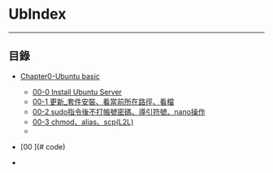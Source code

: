# UbIndex

* * *
## 目錄

-   [Chapter0-Ubuntu basic](#uselogin)
    -   [00-0 Install Ubuntu Server](https://github.com/CDS-ZUKYUN/OS_Ubuntu/blob/main/Book/00-0%20Install%20Ubuntu%20Server.md)
    -   [00-1 更新_套件安裝、看當前所在路徑、看檔](https://github.com/CDS-ZUKYUN/OS_Ubuntu/blob/main/Book/00-1%20%E6%9B%B4%E6%96%B0_%E5%A5%97%E4%BB%B6%E5%AE%89%E8%A3%9D%E3%80%81%E7%9C%8B%E7%95%B6%E5%89%8D%E6%89%80%E5%9C%A8%E8%B7%AF%E5%BE%91%E3%80%81%E7%9C%8B%E6%AA%94.md)
    -   [00-2 sudo指令後不打帳號密碼、導引符號、nano操作](https://github.com/CDS-ZUKYUN/OS_Ubuntu/blob/main/Book/00-2%20sudo%E6%8C%87%E4%BB%A4%E5%BE%8C%E4%B8%8D%E6%89%93%E5%B8%B3%E8%99%9F%E5%AF%86%E7%A2%BC%E3%80%81%E5%B0%8E%E5%BC%95%E7%AC%A6%E8%99%9F%E3%80%81nano%E6%93%8D%E4%BD%9C.md)
    -   [00-3 chmod、alias、scp(L2L)](https://github.com/CDS-ZUKYUN/OS_Ubuntu/blob/main/Book/00-3%20chmod%E3%80%81alias%E3%80%81scp(L2L).md)
    -   [](#uselogin)

-   [00 ](# code)
-   [](#uselogin)
